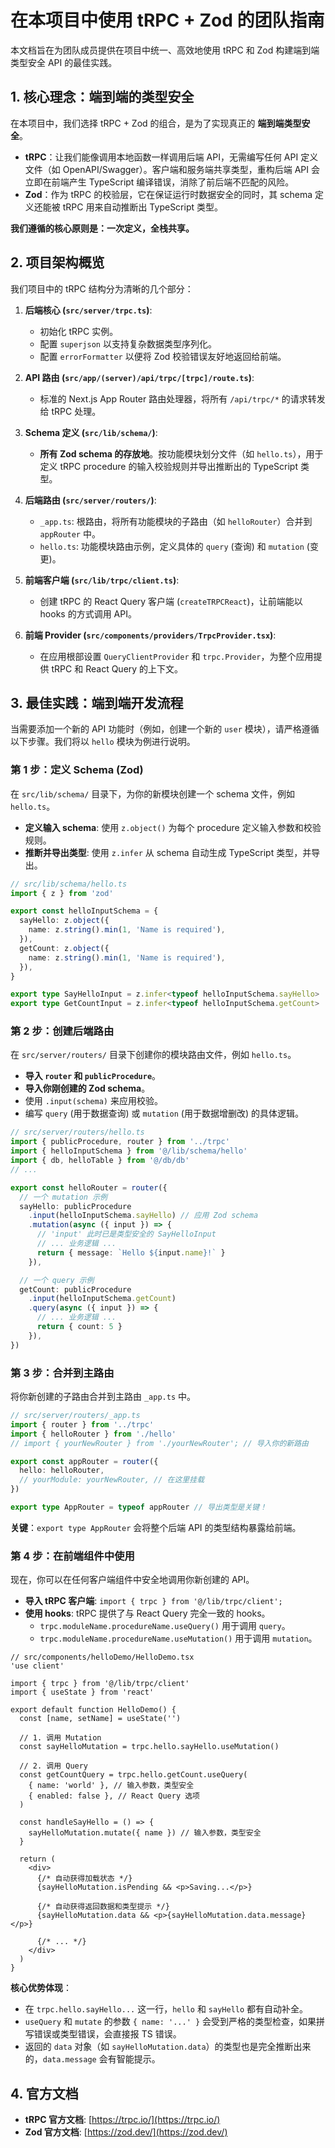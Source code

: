 # 在本项目中使用 tRPC + Zod 的团队指南

本文档旨在为团队成员提供在项目中统一、高效地使用 tRPC 和 Zod 构建端到端类型安全 API 的最佳实践。

## 1. 核心理念：端到端的类型安全

在本项目中，我们选择 tRPC + Zod 的组合，是为了实现真正的 **端到端类型安全**。

- **tRPC**：让我们能像调用本地函数一样调用后端 API，无需编写任何 API 定义文件（如 OpenAPI/Swagger）。客户端和服务端共享类型，重构后端 API 会立即在前端产生 TypeScript 编译错误，消除了前后端不匹配的风险。
- **Zod**：作为 tRPC 的校验层，它在保证运行时数据安全的同时，其 schema 定义还能被 tRPC 用来自动推断出 TypeScript 类型。

**我们遵循的核心原则是：一次定义，全栈共享。**

## 2. 项目架构概览

我们项目中的 tRPC 结构分为清晰的几个部分：

1.  **后端核心 (`src/server/trpc.ts`)**:
    - 初始化 tRPC 实例。
    - 配置 `superjson` 以支持复杂数据类型序列化。
    - 配置 `errorFormatter` 以便将 Zod 校验错误友好地返回给前端。

2.  **API 路由 (`src/app/(server)/api/trpc/[trpc]/route.ts`)**:
    - 标准的 Next.js App Router 路由处理器，将所有 `/api/trpc/*` 的请求转发给 tRPC 处理。

3.  **Schema 定义 (`src/lib/schema/`)**:
    - **所有 Zod schema 的存放地**。按功能模块划分文件（如 `hello.ts`），用于定义 tRPC procedure 的输入校验规则并导出推断出的 TypeScript 类型。

4.  **后端路由 (`src/server/routers/`)**:
    - `_app.ts`: 根路由，将所有功能模块的子路由（如 `helloRouter`）合并到 `appRouter` 中。
    - `hello.ts`: 功能模块路由示例，定义具体的 `query` (查询) 和 `mutation` (变更)。

5.  **前端客户端 (`src/lib/trpc/client.ts`)**:
    - 创建 tRPC 的 React Query 客户端 (`createTRPCReact`)，让前端能以 hooks 的方式调用 API。

6.  **前端 Provider (`src/components/providers/TrpcProvider.tsx`)**:
    - 在应用根部设置 `QueryClientProvider` 和 `trpc.Provider`，为整个应用提供 tRPC 和 React Query 的上下文。

## 3. 最佳实践：端到端开发流程

当需要添加一个新的 API 功能时（例如，创建一个新的 `user` 模块），请严格遵循以下步骤。我们将以 `hello` 模块为例进行说明。

### 第 1 步：定义 Schema (Zod)

在 `src/lib/schema/` 目录下，为你的新模块创建一个 schema 文件，例如 `hello.ts`。

- **定义输入 schema**: 使用 `z.object()` 为每个 procedure 定义输入参数和校验规则。
- **推断并导出类型**: 使用 `z.infer` 从 schema 自动生成 TypeScript 类型，并导出。

```typescript
// src/lib/schema/hello.ts
import { z } from 'zod'

export const helloInputSchema = {
  sayHello: z.object({
    name: z.string().min(1, 'Name is required'),
  }),
  getCount: z.object({
    name: z.string().min(1, 'Name is required'),
  }),
}

export type SayHelloInput = z.infer<typeof helloInputSchema.sayHello>
export type GetCountInput = z.infer<typeof helloInputSchema.getCount>
```

### 第 2 步：创建后端路由

在 `src/server/routers/` 目录下创建你的模块路由文件，例如 `hello.ts`。

- **导入 `router` 和 `publicProcedure`**。
- **导入你刚创建的 Zod schema**。
- 使用 `.input(schema)` 来应用校验。
- 编写 `query` (用于数据查询) 或 `mutation` (用于数据增删改) 的具体逻辑。

```typescript
// src/server/routers/hello.ts
import { publicProcedure, router } from '../trpc'
import { helloInputSchema } from '@/lib/schema/hello'
import { db, helloTable } from '@/db/db'
// ...

export const helloRouter = router({
  // 一个 mutation 示例
  sayHello: publicProcedure
    .input(helloInputSchema.sayHello) // 应用 Zod schema
    .mutation(async ({ input }) => {
      // 'input' 此时已是类型安全的 SayHelloInput
      // ... 业务逻辑 ...
      return { message: `Hello ${input.name}!` }
    }),

  // 一个 query 示例
  getCount: publicProcedure
    .input(helloInputSchema.getCount)
    .query(async ({ input }) => {
      // ... 业务逻辑 ...
      return { count: 5 }
    }),
})
```

### 第 3 步：合并到主路由

将你新创建的子路由合并到主路由 `_app.ts` 中。

```typescript
// src/server/routers/_app.ts
import { router } from '../trpc'
import { helloRouter } from './hello'
// import { yourNewRouter } from './yourNewRouter'; // 导入你的新路由

export const appRouter = router({
  hello: helloRouter,
  // yourModule: yourNewRouter, // 在这里挂载
})

export type AppRouter = typeof appRouter // 导出类型是关键！
```

**关键**：`export type AppRouter` 会将整个后端 API 的类型结构暴露给前端。

### 第 4 步：在前端组件中使用

现在，你可以在任何客户端组件中安全地调用你新创建的 API。

- **导入 tRPC 客户端**: `import { trpc } from '@/lib/trpc/client';`
- **使用 hooks**: tRPC 提供了与 React Query 完全一致的 hooks。
  - `trpc.moduleName.procedureName.useQuery()` 用于调用 `query`。
  - `trpc.moduleName.procedureName.useMutation()` 用于调用 `mutation`。

```tsx
// src/components/helloDemo/HelloDemo.tsx
'use client'

import { trpc } from '@/lib/trpc/client'
import { useState } from 'react'

export default function HelloDemo() {
  const [name, setName] = useState('')

  // 1. 调用 Mutation
  const sayHelloMutation = trpc.hello.sayHello.useMutation()

  // 2. 调用 Query
  const getCountQuery = trpc.hello.getCount.useQuery(
    { name: 'world' }, // 输入参数，类型安全
    { enabled: false }, // React Query 选项
  )

  const handleSayHello = () => {
    sayHelloMutation.mutate({ name }) // 输入参数，类型安全
  }

  return (
    <div>
      {/* 自动获得加载状态 */}
      {sayHelloMutation.isPending && <p>Saving...</p>}

      {/* 自动获得返回数据和类型提示 */}
      {sayHelloMutation.data && <p>{sayHelloMutation.data.message}</p>}

      {/* ... */}
    </div>
  )
}
```

**核心优势体现**：

- 在 `trpc.hello.sayHello...` 这一行，`hello` 和 `sayHello` 都有自动补全。
- `useQuery` 和 `mutate` 的参数 `{ name: '...' }` 会受到严格的类型检查，如果拼写错误或类型错误，会直接报 TS 错误。
- 返回的 `data` 对象（如 `sayHelloMutation.data`）的类型也是完全推断出来的，`data.message` 会有智能提示。

## 4. 官方文档

- **tRPC 官方文档**: [https://trpc.io/](https://trpc.io/)
- **Zod 官方文档**: [https://zod.dev/](https://zod.dev/)
